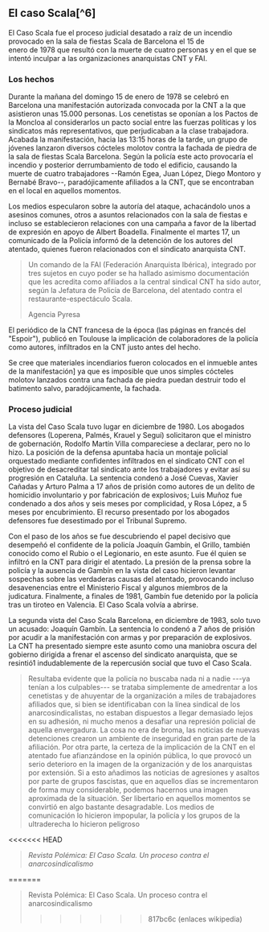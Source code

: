 ## El caso Scala[^6]

El Caso Scala fue el proceso judicial desatado a raíz de un incendio
provocado en la sala de fiestas Scala de Barcelona el 15 de
enero de 1978 que resultó con la muerte de cuatro personas y en el que
se intentó inculpar a las organizaciones anarquistas CNT y FAI.

### Los hechos

Durante la mañana del domingo 15 de enero de 1978 se celebró en
Barcelona una manifestación autorizada convocada por la CNT a la que
asistieron unas 15.000 personas. Los cenetistas se oponían a los Pactos
de la Moncloa al considerarlos un pacto social entre las fuerzas
políticas y los sindicatos más representativos, que perjudicaban a la
clase trabajadora. Acabada la manifestación, hacia las 13:15 horas de la
tarde, un grupo de jóvenes lanzaron diversos cócteles molotov contra la
fachada de piedra de la sala de fiestas Scala Barcelona. Según la
policía este acto provocaría el incendio y posterior derrumbamiento de
todo el edificio, causando la muerte de cuatro trabajadores --Ramón
Egea, Juan López, Diego Montoro y Bernabé Bravo--, paradójicamente
afiliados a la CNT, que se encontraban en el local en aquellos momentos.

Los medios especularon sobre la autoría del ataque, achacándolo unos a
asesinos comunes, otros a asuntos relacionados con la sala de fiestas e
incluso se establecieron relaciones con una campaña a favor de la
libertad de expresión en apoyo de Albert Boadella. Finalmente el martes
17, un comunicado de la Policía informó de la detención de los autores
del atentado, quienes fueron relacionados con el sindicato
anarquista CNT.

> Un comando de la FAI (Federación Anarquista Ibérica), integrado por tres
> sujetos en cuyo poder se ha hallado asimismo documentación que les
> acredita como afiliados a la central sindical CNT ha sido autor, según
> la Jefatura de Policía de Barcelona, del atentado contra el
> restaurante-espectáculo Scala.
>
> Agencia Pyresa

El periódico de la CNT francesa de la época (las páginas en francés del
\"Espoir\"), publicó en Toulouse la implicación de colaboradores de la
policía como autores, infiltrados en la CNT justo antes del hecho. 

Se cree que materiales incendiarios fueron colocados en el inmueble
antes de la manifestación\] ya que es imposible que unos simples
cócteles molotov lanzados contra una fachada de piedra puedan destruir
todo el batimento salvo, paradójicamente, la fachada.

### Proceso judicial

La vista del Caso Scala tuvo lugar en diciembre de 1980. Los abogados
defensores (Loperena, Palmés, Krauel y Seguí) solicitaron que el
ministro de gobernación, Rodolfo Martín Villa compareciese a declarar,
pero no lo hizo. La posición de la defensa apuntaba hacia un montaje
policial orquestado mediante confidentes infiltrados en el sindicato CNT
con el objetivo de desacreditar tal sindicato ante los trabajadores y
evitar así su progresión en Cataluña. La sentencia condenó a José
Cuevas, Xavier Cañadas y Arturo Palma a 17 años de prisión como autores
de un delito de homicidio involuntario y por fabricación de explosivos;
Luis Muñoz fue condenado a dos años y seis meses por complicidad, y Rosa
López, a 5 meses por encubrimiento. El recurso presentado por los
abogados defensores fue desestimado por el Tribunal Supremo.

Con el paso de los años se fue descubriendo el papel decisivo que
desempeñó el confidente de la policía Joaquín Gambín, el Grillo, también
conocido como el Rubio o el Legionario, en este asunto. Fue él quien se
infiltró en la CNT para dirigir el atentado. La presión de la prensa
sobre la policía y la ausencia de Gambín en la vista del caso hicieron
levantar sospechas sobre las verdaderas causas del atentado, provocando
incluso desavenencias entre el Ministerio Fiscal y algunos miembros de
la judicatura. Finalmente, a finales de 1981, Gambín fue detenido por la
policía tras un tiroteo en Valencia. El Caso Scala volvía a abrirse.

La segunda vista del Caso Scala Barcelona, en diciembre de 1983, solo
tuvo un acusado: Joaquín Gambín. La sentencia lo condenó a 7 años de
prisión por acudir a la manifestación con armas y por preparación de
explosivos. La CNT ha presentado siempre este asunto como una maniobra
oscura del gobierno dirigida a frenar el ascenso del sindicato
anarquista, que se resintió1 indudablemente de la repercusión social
que tuvo el Caso Scala.

> Resultaba evidente que la policía no buscaba nada ni a nadie ---ya
> tenían a los culpables--- se trataba simplemente de amedrentar a los
> cenetistas y de ahuyentar de la organización a miles de trabajadores
> afiliados que, si bien se identificaban con la línea sindical de los
> anarcosindicalistas, no estaban dispuestos a llegar demasiado lejos en
> su adhesión, ni mucho menos a desafiar una represión policial de aquella
> envergadura. La cosa no era de broma, las noticias de nuevas detenciones
> crearon un ambiente de inseguridad en gran parte de la afiliación. Por
> otra parte, la certeza de la implicación de la CNT en el atentado fue
> afianzándose en la opinión pública, lo que provocó un serio deterioro en
> la imagen de la organización y de los anarquistas por extensión. Si a
> esto añadimos las noticias de agresiones y asaltos por parte de grupos
> fascistas, que en aquellos días se incrementaron de forma muy
> considerable, podemos hacernos una imagen aproximada de la situación.
> Ser libertario en aquellos momentos se convirtió en algo bastante
> desagradable. Los medios de comunicación lo hicieron impopular, la
> policía y los grupos de la ultraderecha lo hicieron peligroso
> 
<<<<<<< HEAD
> _Revista Polémica: El Caso Scala. Un proceso contra el anarcosindicalismo_




=======
> Revista Polémica: El Caso Scala. Un proceso contra el anarcosindicalismo
>>>>>>> 817bc6c (enlaces wikipedia)

